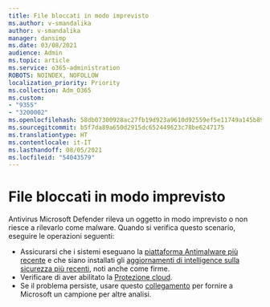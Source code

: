 ```yaml
---
title: File bloccati in modo imprevisto
ms.author: v-smandalika
author: v-smandalika
manager: dansimp
ms.date: 03/08/2021
audience: Admin
ms.topic: article
ms.service: o365-administration
ROBOTS: NOINDEX, NOFOLLOW
localization_priority: Priority
ms.collection: Adm_O365
ms.custom:
- "9355"
- "3200002"
ms.openlocfilehash: 58db07300928ac27fb19d923a9610d92559ef5e11749a145b890d774c5911bb1
ms.sourcegitcommit: b5f7da89a650d2915dc652449623c78be6247175
ms.translationtype: HT
ms.contentlocale: it-IT
ms.lasthandoff: 08/05/2021
ms.locfileid: "54043579"
---
```

# <a name="files-are-being-blocked-unexpectedly"></a>File bloccati in modo imprevisto

Antivirus Microsoft Defender rileva un oggetto in modo imprevisto o non riesce a rilevarlo come malware. Quando si verifica questo scenario, eseguire le operazioni seguenti:

- Assicurarsi che i sistemi eseguano la [piattaforma Antimalware più recente](https://docs.microsoft.com/windows/security/threat-protection/microsoft-defender-antivirus/manage-updates-baselines-microsoft-defender-antivirus) e che siano installati gli [aggiornamenti di intelligence sulla sicurezza più recenti](https://www.microsoft.com/security/encyclopedia/adlpackages.aspx), noti anche come firme.
- Verificare di aver abilitato la [Protezione cloud](https://docs.microsoft.com/windows/security/threat-protection/microsoft-defender-antivirus/enable-cloud-protection-microsoft-defender-antivirus).
- Se il problema persiste, usare questo [collegamento](https://www.microsoft.com/wdsi/filesubmission) per fornire a Microsoft un campione per altre analisi.

